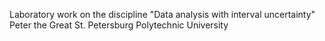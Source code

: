 Laboratory work on the discipline "Data analysis with interval uncertainty"  Peter the Great St. Petersburg Polytechnic University
